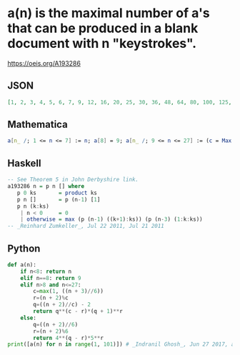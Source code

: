 # a\(n\) is the maximal number of a's that can be produced in a blank document with n "keystrokes"\.
https://oeis.org/A193286
## JSON
```JSON
[1, 2, 3, 4, 5, 6, 7, 9, 12, 16, 20, 25, 30, 36, 48, 64, 80, 100, 125, 150, 192, 256, 320, 400, 500, 625, 768, 1024, 1280, 1600, 2000, 2500, 3125, 4096, 5120, 6400, 8000, 10000, 12500, 16384, 20480, 25600, 32000, 40000, 50000, 65536, 81920, 102400, 128000, 160000, 200000, 262144, 327680]
```
## Mathematica
```Mathematica
a[n_ /; 1 <= n <= 7] := n; a[8] = 9; a[n_ /; 9 <= n <= 27] := (c = Max[1, Floor[(n+3)/6]]; r = Mod[n+2, c]; q = Floor[(n+2)/c]-2;q^(c-r)*(q+1)^r);a[n_ /; n >= 28] := ({q, r} = QuotientRemainder[n+2, 6]; 4^(q-r)*5^r);Table[a[n], {n, 1, 60}] (* _Jean-François Alcover_, May 28 2015 *)
```
## Haskell
```Haskell
-- See Theorem 5 in John Derbyshire link.
a193286 n = p n [] where
   p 0 ks       = product ks
   p n []       = p (n-1) [1]
   p n (k:ks)
    | n < 0     = 0
    | otherwise = max (p (n-1) ((k+1):ks)) (p (n-3) (1:k:ks))
-- _Reinhard Zumkeller_, Jul 22 2011, Jul 21 2011
```
## Python
```Python
def a(n):
    if n<8: return n
    elif n==8: return 9
    elif n>8 and n<=27:
        c=max(1, ((n + 3)//6))
        r=(n + 2)%c
        q=((n + 2)//c) - 2
        return q**(c - r)*(q + 1)**r
    else:
        q=((n + 2)//6)
        r=(n + 2)%6
        return 4**(q - r)*5**r
print([a(n) for n in range(1, 101)]) # _Indranil Ghosh_, Jun 27 2017, after Mathematica code
```
